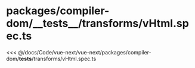 # packages/compiler-dom/\_\_tests\_\_/transforms/vHtml.spec.ts

<<< @/docs/Code/vue-next/vue-next/packages/compiler-dom/__tests__/transforms/vHtml.spec.ts
